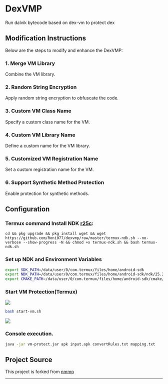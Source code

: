 # DexVMP

Run dalvik bytecode based on dex-vm to protect dex

## Modification Instructions

Below are the steps to modify and enhance the DexVMP:

### 1. Merge VM Library
Combine the VM library.

### 2. Random String Encryption
Apply random string encryption to obfuscate the code.

### 3. Custom VM Class Name
Specify a custom class name for the VM.

### 4. Custom VM Library Name
Define a custom name for the VM library.

### 5. Customized VM Registration Name
Set a custom registration name for the VM.

### 6. Support Synthetic Method Protection
Enable protection for synthetic methods.

## Configuration

### Termux command Install NDK [r25c](https://github.com/Party233/dexvmp/releases/tag/ollvm):
```
cd && pkg upgrade && pkg install wget && wget https://github.com/Roni077/dexvmp/raw/master/termux-ndk.sh --no-verbose --show-progress -N && chmod +x termux-ndk.sh && bash termux-ndk.sh
```

### Set up NDK and Environment Variables

```bash
export SDK_PATH=/data/user/0/com.termux/files/home/android-sdk
export NDK_PATH=/data/user/0/com.termux/files/home/android-sdk/ndk/25.2.9519653
export CMAKE_PATH=/data/user/0/com.termux/files/home/android-sdk/cmake/3.22.1
```  

### Start VM Protection(Termux)
![](image.webp)
```  bash
bash start-vm.sh
```  
![](image2.webp)
### Console execution.

```  bash
java -jar vm-protect.jar apk input.apk convertRules.txt mapping.txt
```  

## Project Source

This project is forked from [nmmp](https://github.com/maoabc/nmmp)

---
